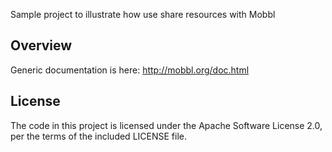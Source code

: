 Sample project to illustrate how use share resources with Mobbl


## Overview
Generic documentation is here: http://mobbl.org/doc.html

## License
The code in this project is licensed under the Apache Software License 2.0, per the terms of the included LICENSE file.

